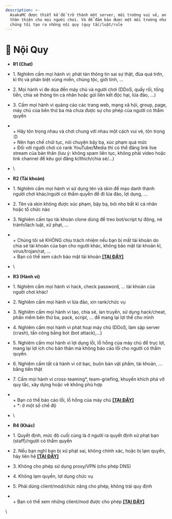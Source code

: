 ```yaml
---
description: >-
  AsakaMC được thiết kế để trở thành một server, môi trường vui vẻ, an toàn và
  thân thiện cho mọi người chơi. Và để đảm bảo được một môi trường như vậy,
  chúng tôi tạo ra những nội quy (quy tắc/luật/rule
---
```


# 📜 Nội Quy

* **R1 (Chat)**
* 1\. Nghiêm cấm mọi hành vi: phát tán thông tin sai sự thật, đùa quá trớn, kì thị và phân biệt vùng miền, chủng tộc, giới tính, ...
* 2\. Mọi hành vi đe dọa đến máy chủ và người chơi (DDoS, quấy rối, tống tiền, chia sẻ thông tin cá nhân hoặc gửi liên kết độc hại, lừa đảo, ...)
* 3\. Cấm mọi hành vi quảng cáo các trang web, mạng xã hội, group, page, máy chủ của bên thứ ba mà chưa được sự cho phép của người có thẩm quyền
* \
  \+ Hãy tôn trọng nhau và chơi chung với nhau một cách vui vẻ, tôn trọng :D\
  \+ Nên hạn chế chửi tục, nói chuyện bậy bạ, xúc phạm quá mức\
  \+ Đối với người chơi có rank YouTube/Media thì có thể đăng link live stream của bản thân (lưu ý: không spam liên tục, không phải video hoặc link channel để kêu gọi đăng kí/thích/chia sẻ/...)
* \

* **R2 (Tài khoản)**
* 1\. Nghiêm cấm mọi hành vi sử dụng tên và skin để mạo danh thành người chơi khác/người có thẩm quyền để đi lừa đảo, lợi dụng, ...
* 2\. Tên và skin không được xúc phạm, bậy bạ, bôi nhọ bất kì cá nhân hoặc tổ chức nào
* 3\. Nghiêm cấm tạo tài khoản clone dùng để treo bot/script tự động, né tránh/lách luật, xử phạt, ...
* \
  \+ Chúng tôi sẽ KHÔNG chịu trách nhiệm nếu bạn bị mất tài khoản do chia sẻ tài khoản của bạn cho người khác, không bảo mật tài khoản kĩ, virus/trojan/rat, ...\
  \+ Bạn có thể xem cách bảo mật tài khoản [**\[TẠI ĐÂY\]**](https://www.asakamc.xyz/wiki/security.html)
* \

* **R3 (Hành vi)**
* 1\. Nghiêm cấm mọi hành vi hack, check password, ... tài khoản của người chơi khác!
* 2\. Nghiêm cấm mọi hành vi lừa đảo, xin rank/chức vụ
* 3\. Nghiêm cấm mọi hành vi tạo, chia sẻ, lan truyền, sử dụng hack/cheat, phần mềm bên thứ ba, pack, script, ... để mang lại lợi thế cho mình
* 4\. Nghiêm cấm mọi hành vi phát hoại máy chủ (DDoS, làm sập server (crash), tấn công bằng bot (bot attack),...)
* 5\. Nghiêm cấm mọi hành vi lợi dụng lỗi, lỗ hổng của máy chủ để trục lợi, mang lại lợi ích cho bản thân mà không báo cáo lỗi cho người có thẩm quyền.
* 6\. Nghiêm cấm tất cả hành vi cờ bạc, buôn bán vật phẩm, tài khoản, … bằng tiền thật
* 7\. Cấm mọi hành vi cross-teaming\*, team-griefing, khuyến khích phá vỡ quy tắc, xây dựng hoặc vẽ không phù hợp
* \
  \+ Bạn có thể báo cáo lỗi, lỗ hổng của máy chủ [**\[TẠI ĐÂY\]**](https://discord.asakamc.xyz/)\
  \+ \*: ở một số chế độ
* \

* **R4 (Khác)**
* 1\. Quyết định, mức độ cuối cùng là ở người ra quyết định xử phạt bạn (staff)/người có thẩm quyền
* 2\. Nếu bạn nghĩ bạn bị xử phạt sai, không chính xác, hoặc bị lạm quyền, hãy liên hệ [**\[TẠI ĐÂY\]**](https://discord.asakamc.xyz/)
* 3\. Không cho phép sử dụng proxy/VPN (cho phép DNS)
* 4\. Không lạm quyền, lợi dụng chức vụ
* 5\. Phải dùng client/mod/chức năng cho phép, không trái quy định
* \
  \+ Bạn có thể xem những client/mod được cho phép [**\[TẠI ĐÂY\]**](https://www.asakamc.xyz/wiki/allowedModification.html)

\

